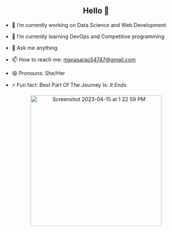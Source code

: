  <!DOCTYPE html>
<html>
<body>
<h2 align="center">Hello <coders/> 👋</h2>

<!--
**manasarao30/manasarao30** is a ✨ _special_ ✨ repository because its `README.md` (this file) appears on your GitHub profile.

Here are some ideas to get you started:

- 🔭 I’m currently working on ...
- 🌱 I’m currently learning ...
- 👯 I’m looking to collaborate on ...
- 🤔 I’m looking for help with ...
- 💬 Ask me about ...
- 📫 How to reach me: ...
- 😄 Pronouns: ...
- ⚡ Fun fact: ...
-->
- 🔭 I’m currently working on Data Science and Web Development  
 
- 🌱 I’m currently learning DevOps and Competitive programming
 
- 💬 Ask me anything 
 
- 📫 How to reach me: manasarao54747@gmail.com
 
- 😄 Pronouns: She/Her
 
- ⚡ Fun fact: Best Part Of The Journey Is: <i>It Ends</i>

<p align="center">
  <img width="356" alt="Screenshot 2023-04-15 at 1 22 59 PM" src="https://user-images.githubusercontent.com/54011799/232231936-51eb9986-2feb-4c88-9b4d-f91dcef95036.png">
</p> 
</body>

</html>
 

